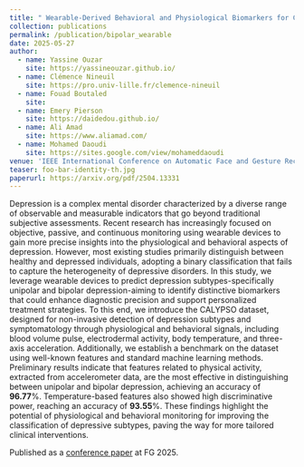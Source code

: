 ```yaml
---
title: " Wearable-Derived Behavioral and Physiological Biomarkers for Classifying Unipolar and Bipolar Depression Severity"
collection: publications
permalink: /publication/bipolar_wearable
date: 2025-05-27
author: 
  - name: Yassine Ouzar 
    site: https://yassineouzar.github.io/
  - name: Clémence Nineuil
    site: https://pro.univ-lille.fr/clemence-nineuil
  - name: Fouad Boutaled
    site: 
  - name: Emery Pierson
    site: https://daidedou.github.io/
  - name: Ali Amad
    site: https://www.aliamad.com/
  - name: Mohamed Daoudi
    site: https://sites.google.com/view/mohameddaoudi
venue: 'IEEE International Conference on Automatic Face and Gesture Recognition'
teaser: foo-bar-identity-th.jpg
paperurl: https://arxiv.org/pdf/2504.13331
---
```


 Depression is a complex mental disorder characterized by a diverse range of observable and measurable indicators that go beyond traditional subjective assessments. Recent research has increasingly focused on objective, passive, and continuous monitoring using wearable devices to gain more precise insights into the physiological and behavioral aspects of depression. However, most existing studies primarily distinguish between healthy and depressed individuals, adopting a binary classification that fails to capture the heterogeneity of depressive disorders. In this study, we leverage wearable devices to predict depression subtypes-specifically unipolar and bipolar depression-aiming to identify distinctive biomarkers that could enhance diagnostic precision and support personalized treatment strategies. To this end, we introduce the CALYPSO dataset, designed for non-invasive detection of depression subtypes and symptomatology through physiological and behavioral signals, including blood volume pulse, electrodermal activity, body temperature, and three-axis acceleration. Additionally, we establish a benchmark on the dataset using well-known features and standard machine learning methods. Preliminary results indicate that features related to physical activity, extracted from accelerometer data, are the most effective in distinguishing between unipolar and bipolar depression, achieving an accuracy of <b>96.77</b>%. Temperature-based features also showed high discriminative power, reaching an accuracy of <b>93.55</b>%. These findings highlight the potential of physiological and behavioral monitoring for improving the classification of depressive subtypes, paving the way for more tailored clinical interventions.

Published as a [conference paper](https://arxiv.org/pdf/2504.13331) at FG 2025.